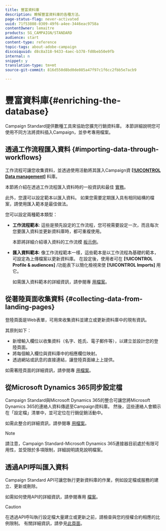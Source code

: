 ```yaml
---
title: 豐富資料庫
description: 瞭解豐富資料庫的各種方法。
page-status-flag: never-activated
uuid: 71f53808-0309-49f6-a4ee-3446eac9758a
contentOwner: lemaitre
products: SG_CAMPAIGN/STANDARD
audience: start
content-type: reference
topic-tags: about-adobe-campaign
discoiquuid: d8c8a318-9433-4aec-b378-fd0beb50e9fb
internal: n
snippet: y
translation-type: tm+mt
source-git-commit: 816d550d8bd0de085a47f97c1f6cc2fbb5e7acb9

---
```



# 豐富資料庫{#enriching-the-database}

Campaign Standard提供數種工具來協助您擴充行銷資料庫。 本節詳細說明您可使用不同方法將資料插入Campaign，並參考專用檔案。

## 透過工作流程匯入資料 {#importing-data-through-workflows}

工作流程可讓您收集資料，並透過使用活動將其匯入Campaign資 [**[!UICONTROL Data management]**](../../automating/using/about-data-management-activities.md) 料庫。

本節將介紹在透過工作流程匯入資料時的一般資訊和最佳 [實務](../../automating/using/importing-data.md)。

此外，您還可以設定範本以匯入資料。 如果您需要定期匯入具有相同結構的檔案，請使用匯入範本是最佳做法。

您可以設定兩種範本類型：

* **工作流程範本**: 這些是預先設定的工作流程，您可視需要設定一次，而且每次您要匯入資料並更新資料庫時，都可重複使用。

   本節將詳細介紹導入資料的工作流模 [板示例](../../automating/using/importing-data.md#example--import-workflow-template)。

* **匯入資料範本**: 像工作流程範本一樣，這些範本是以工作流程為基礎的範本，可設定為上傳檔案以更新資料庫。 在設定後，使用者可在 **[!UICONTROL Profile & audiences]** /功能表下以簡化檢視來使 **[!UICONTROL Imports]** 用它。

   如需匯入資料範本的詳細資訊，請參閱專 [用檔案](../../automating/using/importing-data-with-import-templates.md)。

## 從著陸頁面收集資料 {#collecting-data-from-landing-pages}

登陸頁面是Web表單，可用來收集資料並建立或更新資料庫中的現有資訊。

其原則如下：

* 新增輸入欄位以收集資料（名字、姓氏、電子郵件等），以建立並設計您的登陸頁面。
* 將每個輸入欄位與資料庫中的相應欄位映射。
* 透過網站或訊息的直接連結，讓登陸頁面線上上提供。

如需著陸頁面的詳細資訊，請參閱專 [用檔案](../../channels/using/getting-started-with-landing-pages.md)。

## 從Microsoft Dynamics 365同步設定檔

Campaign Standard與Microsoft Dynamics 365的整合可讓您將Microsoft Dynamics 365的連絡人資料傳遞至Campaign資料庫。
然後，這些連絡人會顯示在「設定檔」清單中，並可定位在行銷促銷活動中。

如需此整合的詳細資訊，請參閱專 [用檔案](../../integrating/using/working-with-campaign-standard-and-microsoft-dynamics-365.md)。

>[!NOTE]
>
>請注意，Campaign Standard-Microsoft Dynamics 365連接器目前處於有限可用性，並受限於多項限制，詳細說明請見說明檔案。

## 透過API呼叫匯入資料

Campaign Standard API可讓您執行更新資料庫的作業，例如設定檔或服務的建立、更新或刪除。

如需如何使用API的詳細資訊，請參閱專用 [檔案](../../api/using/get-started-apis.md)。

>[!CAUTION]
>
>在透過API呼叫執行設定檔大量建立或更新之前，請檢查與您的授權合約相應的比例限制。 有關詳細資訊，請參見[此頁面](https://helpx.adobe.com/legal/product-descriptions/campaign-standard.html#ITInfrastructureResourcesbyActiveProfilesTiers)。
